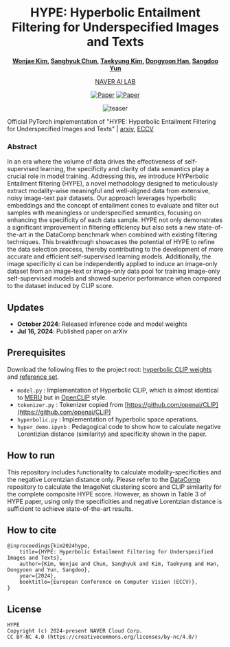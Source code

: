 <div align="center">

# HYPE: Hyperbolic Entailment Filtering for Underspecified Images and Texts

**[Wonjae Kim](https://wonjae.kim), [Sanghyuk Chun](https://sanghyukchun.github.io/home/), [Taekyung Kim](https://scholar.google.com/citations?user=u-9bdkwAAAAJ&hl=en), [Dongyoon Han](https://sites.google.com/site/dyhan0920/), [Sangdoo Yun](https://sangdooyun.github.io/)** <br>

[NAVER AI LAB](https://naver-career.gitbook.io/en/teams/clova-cic/ai-lab)

[![Paper](https://img.shields.io/badge/Paper-arxiv-green)](https://arxiv.org/abs/2404.17507)
[![Paper](https://img.shields.io/badge/Paper-ECCV_2024-blue)](https://www.ecva.net/papers/eccv_2024/papers_ECCV/html/5671_ECCV_2024_paper.php)

![teaser](teaser.png)
</div>

Official PyTorch implementation of "HYPE: Hyperbolic Entailment Filtering for Underspecified Images and Texts" | [arxiv](https://arxiv.org/abs/2404.17507), [ECCV](https://www.ecva.net/papers/eccv_2024/papers_ECCV/html/5671_ECCV_2024_paper.php)

### Abstract

In an era where the volume of data drives the effectiveness of self-supervised learning, the specificity and clarity of data semantics play a crucial role in model training. Addressing this, we introduce HYPerbolic Entailment filtering (HYPE), a novel methodology designed to meticulously extract modality-wise meaningful and well-aligned data from extensive, noisy image-text pair datasets. Our approach leverages hyperbolic embeddings and the concept of entailment cones to evaluate and filter out samples with meaningless or underspecified semantics, focusing on enhancing the specificity of each data sample. HYPE not only demonstrates a significant improvement in filtering efficiency but also sets a new state-of-the-art in the DataComp benchmark when combined with existing filtering techniques. This breakthrough showcases the potential of HYPE to refine the data selection process, thereby contributing to the development of more accurate and efficient self-supervised learning models. Additionally, the image specificity ϵi can be independently applied to induce an image-only dataset from an image-text or image-only data pool for training image-only self-supervised models and showed superior performance when compared to the dataset induced by CLIP score.


## Updates

- **October 2024**: Released inference code and model weights
- **Jul 16, 2024**: Published paper on arXiv

## Prerequisites

Download the following files to the project root: [hyperbolic CLIP weights](https://drive.google.com/file/d/1VF2g6m0tlHgzYzcMEYncchHXjhw-h5qo/view?usp=share_link) and [reference set](https://drive.google.com/file/d/1pdiFdZzcqoQ1nRtlHIpP0nu-BFRbfuYe/view?usp=share_link).

- `model.py` : Implementation of Hyperbolic CLIP, which is almost identical to [MERU](https://arxiv.org/abs/2304.09172) but in [OpenCLIP]((https://github.com/mlfoundations/open_clip)) style.
- `tokenizer.py` : Tokenizer copied from [https://github.com/openai/CLIP](https://github.com/openai/CLIP)
- `hyperbolic.py` : Implementation of hyperbolic space operations.
- `hyper_demo.ipynb` : Pedagogical code to show how to calculate negative Lorentizian distance (similarity) and specificity shown in the paper.

## How to run

This repository includes functionality to calculate modality-specificities and the negative Lorentzian distance only. Please refer to the [DataComp](https://github.com/mlfoundations/datacomp) repository to calculate the ImageNet clustering score and CLIP similarity for the complete composite HYPE score. However, as shown in Table 3 of HYPE paper, using only the specificities and negative Lorentzian distance is sufficient to achieve state-of-the-art results.

## How to cite

```
@inproceedings{kim2024hype,
    title={HYPE: Hyperbolic Entailment Filtering for Underspecified Images and Texts},
    author={Kim, Wonjae and Chun, Sanghyuk and Kim, Taekyung and Han, Dongyoon and Yun, Sangdoo},
    year={2024},
    booktitle={European Conference on Computer Vision (ECCV)},
}
```

## License
```
HYPE
Copyright (c) 2024-present NAVER Cloud Corp.
CC BY-NC 4.0 (https://creativecommons.org/licenses/by-nc/4.0/) 
```
